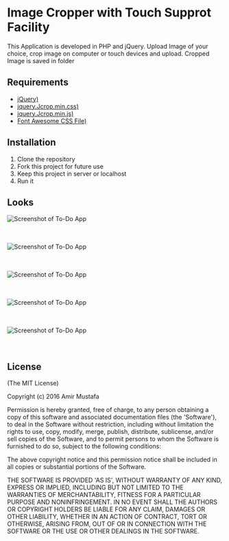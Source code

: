 # Image Cropper with Touch Supprot Facility

This Application is developed in PHP and jQuery. Upload Image of your choice, crop image on computer or touch devices and upload. Cropped Image is saved in folder

## Requirements
- [jQuery)](https://ajax.aspnetcdn.com/ajax/jQuery/jquery-3.2.0.min.js)
- [jquery.Jcrop.min.css)](https://cdnjs.cloudflare.com/ajax/libs/jquery-jcrop/2.0.4/css/Jcrop.css)
- [jquery.Jcrop.min.js)](https://cdnjs.cloudflare.com/ajax/libs/jquery-jcrop/2.0.4/js/Jcrop.js)
- [Font Awesome CSS File)](https://cdnjs.cloudflare.com/ajax/libs/font-awesome/4.7.0/css/font-awesome.css)

## Installation

1. Clone the repository
2. Fork this project for future use
3. Keep this project in server or localhost
4. Run it

## Looks

![Screenshot of To-Do App](https://cloud.githubusercontent.com/assets/15896579/20866280/8fbf4bf0-ba4f-11e6-9cc3-b18f46e4d9fe.PNG?raw=true "Screenshot of To-Do App")
<br/><br/><br/>

![Screenshot of To-Do App](https://cloud.githubusercontent.com/assets/15896579/20866278/8fb8b38a-ba4f-11e6-8920-6babb659800c.PNG?raw=true "Screenshot of To-Do App")
<br/><br/><br/>

![Screenshot of To-Do App](https://cloud.githubusercontent.com/assets/15896579/20866279/8fbf3da4-ba4f-11e6-837b-5803cd7a7798.PNG?raw=true "Screenshot of To-Do App")
<br/><br/><br/>

![Screenshot of To-Do App](https://cloud.githubusercontent.com/assets/15896579/20866282/8fc07a7a-ba4f-11e6-9b4a-4ca2257720bd.PNG?raw=true "Screenshot of To-Do App")
<br/><br/><br/>

![Screenshot of To-Do App](https://cloud.githubusercontent.com/assets/15896579/20866281/8fbf92ea-ba4f-11e6-93dd-e65eaa0cfab6.PNG?raw=true "Screenshot of To-Do App")
<br/><br/><br/>
## License

(The MIT License)

Copyright (c) 2016 Amir Mustafa

Permission is hereby granted, free of charge, to any person obtaining
a copy of this software and associated documentation files (the
'Software'), to deal in the Software without restriction, including
without limitation the rights to use, copy, modify, merge, publish,
distribute, sublicense, and/or sell copies of the Software, and to
permit persons to whom the Software is furnished to do so, subject to
the following conditions:

The above copyright notice and this permission notice shall be
included in all copies or substantial portions of the Software.

THE SOFTWARE IS PROVIDED 'AS IS', WITHOUT WARRANTY OF ANY KIND,
EXPRESS OR IMPLIED, INCLUDING BUT NOT LIMITED TO THE WARRANTIES OF
MERCHANTABILITY, FITNESS FOR A PARTICULAR PURPOSE AND NONINFRINGEMENT.
IN NO EVENT SHALL THE AUTHORS OR COPYRIGHT HOLDERS BE LIABLE FOR ANY
CLAIM, DAMAGES OR OTHER LIABILITY, WHETHER IN AN ACTION OF CONTRACT,
TORT OR OTHERWISE, ARISING FROM, OUT OF OR IN CONNECTION WITH THE
SOFTWARE OR THE USE OR OTHER DEALINGS IN THE SOFTWARE.
